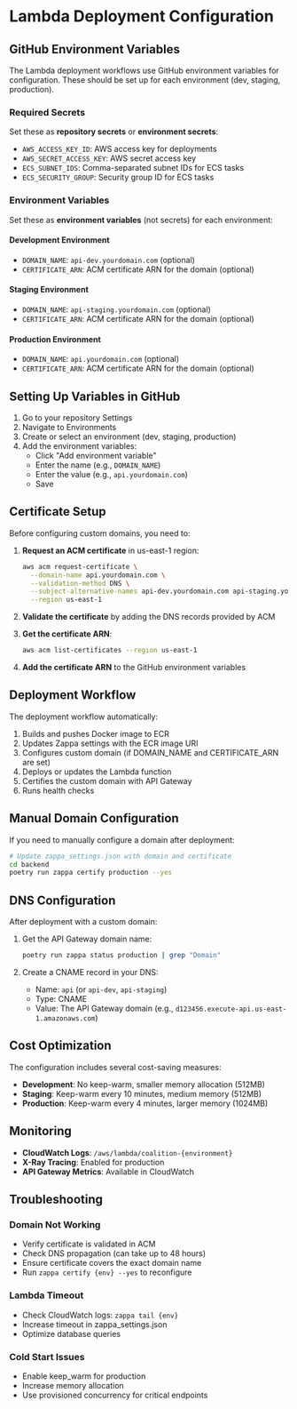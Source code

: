 # Lambda Deployment Configuration

## GitHub Environment Variables

The Lambda deployment workflows use GitHub environment variables for configuration. These should be set up for each environment (dev, staging, production).

### Required Secrets

Set these as **repository secrets** or **environment secrets**:

- `AWS_ACCESS_KEY_ID`: AWS access key for deployments
- `AWS_SECRET_ACCESS_KEY`: AWS secret access key
- `ECS_SUBNET_IDS`: Comma-separated subnet IDs for ECS tasks
- `ECS_SECURITY_GROUP`: Security group ID for ECS tasks

### Environment Variables

Set these as **environment variables** (not secrets) for each environment:

#### Development Environment
- `DOMAIN_NAME`: `api-dev.yourdomain.com` (optional)
- `CERTIFICATE_ARN`: ACM certificate ARN for the domain (optional)

#### Staging Environment
- `DOMAIN_NAME`: `api-staging.yourdomain.com` (optional)
- `CERTIFICATE_ARN`: ACM certificate ARN for the domain (optional)

#### Production Environment
- `DOMAIN_NAME`: `api.yourdomain.com` (optional)
- `CERTIFICATE_ARN`: ACM certificate ARN for the domain (optional)

## Setting Up Variables in GitHub

1. Go to your repository Settings
2. Navigate to Environments
3. Create or select an environment (dev, staging, production)
4. Add the environment variables:
   - Click "Add environment variable"
   - Enter the name (e.g., `DOMAIN_NAME`)
   - Enter the value (e.g., `api.yourdomain.com`)
   - Save

## Certificate Setup

Before configuring custom domains, you need to:

1. **Request an ACM certificate** in us-east-1 region:
   ```bash
   aws acm request-certificate \
     --domain-name api.yourdomain.com \
     --validation-method DNS \
     --subject-alternative-names api-dev.yourdomain.com api-staging.yourdomain.com \
     --region us-east-1
   ```

2. **Validate the certificate** by adding the DNS records provided by ACM

3. **Get the certificate ARN**:
   ```bash
   aws acm list-certificates --region us-east-1
   ```

4. **Add the certificate ARN** to the GitHub environment variables

## Deployment Workflow

The deployment workflow automatically:

1. Builds and pushes Docker image to ECR
2. Updates Zappa settings with the ECR image URI
3. Configures custom domain (if DOMAIN_NAME and CERTIFICATE_ARN are set)
4. Deploys or updates the Lambda function
5. Certifies the custom domain with API Gateway
6. Runs health checks

## Manual Domain Configuration

If you need to manually configure a domain after deployment:

```bash
# Update zappa_settings.json with domain and certificate
cd backend
poetry run zappa certify production --yes
```

## DNS Configuration

After deployment with a custom domain:

1. Get the API Gateway domain name:
   ```bash
   poetry run zappa status production | grep "Domain"
   ```

2. Create a CNAME record in your DNS:
   - Name: `api` (or `api-dev`, `api-staging`)
   - Type: CNAME
   - Value: The API Gateway domain (e.g., `d123456.execute-api.us-east-1.amazonaws.com`)

## Cost Optimization

The configuration includes several cost-saving measures:

- **Development**: No keep-warm, smaller memory allocation (512MB)
- **Staging**: Keep-warm every 10 minutes, medium memory (512MB)
- **Production**: Keep-warm every 4 minutes, larger memory (1024MB)

## Monitoring

- **CloudWatch Logs**: `/aws/lambda/coalition-{environment}`
- **X-Ray Tracing**: Enabled for production
- **API Gateway Metrics**: Available in CloudWatch

## Troubleshooting

### Domain Not Working
- Verify certificate is validated in ACM
- Check DNS propagation (can take up to 48 hours)
- Ensure certificate covers the exact domain name
- Run `zappa certify {env} --yes` to reconfigure

### Lambda Timeout
- Check CloudWatch logs: `zappa tail {env}`
- Increase timeout in zappa_settings.json
- Optimize database queries

### Cold Start Issues
- Enable keep_warm for production
- Increase memory allocation
- Use provisioned concurrency for critical endpoints